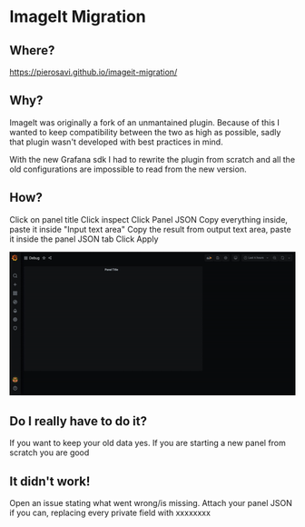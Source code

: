# ImageIt Migration

## Where?

https://pierosavi.github.io/imageit-migration/

## Why?

ImageIt was originally a fork of an unmantained plugin. Because of this I wanted to keep compatibility between the two as high as possible, sadly that plugin wasn't developed with best practices in mind.

With the new Grafana sdk I had to rewrite the plugin from scratch and all the old configurations are impossible to read from the new version.
## How?

Click on panel title
Click inspect
Click Panel JSON
Copy everything inside, paste it inside "Input text area"
Copy the result from output text area, paste it inside the panel JSON tab
Click Apply

![How it works gif](assets/imageithowto.gif)

## Do I really have to do it?

If you want to keep your old data yes. If you are starting a new panel from scratch you are good

## It didn't work!

Open an issue stating what went wrong/is missing.
Attach your panel JSON if you can, replacing every private field with xxxxxxxx
